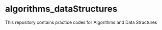 # algorithms_dataStructures
This repository contains practice codes for Algorithms and Data Structures
